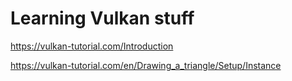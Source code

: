 # Learning Vulkan stuff

https://vulkan-tutorial.com/Introduction

https://vulkan-tutorial.com/en/Drawing_a_triangle/Setup/Instance

